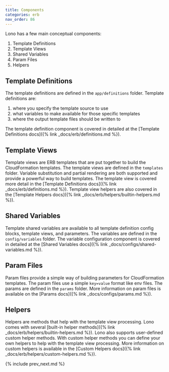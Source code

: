 ```yaml
---
title: Components
categories: erb
nav_order: 86
---
```


Lono has a few main conceptual components:

1. Template Definitions
2. Template Views
3. Shared Variables
4. Param Files
5. Helpers

## Template Definitions

The template definitions are defined in the `app/definitions` folder.  Template definitions are:

1. where you specify the template source to use
2. what variables to make available for those specific templates
3. where the output template files should be written to

The template definition component is covered in detailed at the [Template Definitions docs]({% link _docs/erb/definitions.md %}).

## Template Views

Template views are ERB templates that are put together to build the CloudFormation templates. The template views are defined in the `templates` folder.  Variable substitution and partial rendering are both supported and provide a powerful way to build templates.  The template view is covered more detail in the [Template Definitions docs]({% link _docs/erb/definitions.md %}).  Template view helpers are also covered in the [Template Helpers docs]({% link _docs/erb/helpers/builtin-helpers.md %}).

## Shared Variables

Template shared variables are available to all template definition config blocks, template views, and parameters.  The variables are defined in the `config/variables` folder.  The variable configuration component is covered in detailed at the [Shared Variables docs]({% link _docs/configs/shared-variables.md %}).

## Param Files

Param files provide a simple way of building parameters for CloudFormation templates. The param files use a simple `key=value` format like env files. The params are defined in the `params` folder.  More information on param files is available on the [Params docs]({% link _docs/configs/params.md %}).

## Helpers

Helpers are methods that help with the template view processing. Lono comes with several [built-in helper methods]({% link _docs/erb/helpers/builtin-helpers.md %}).  Lono also supports user-defined custom helper methods. With custom helper methods you can define your own helpers to help with the template view processing. More information on custom helpers is available in the [Custom Helpers docs]({% link _docs/erb/helpers/custom-helpers.md %}).

{% include prev_next.md %}
